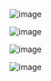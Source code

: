 ![image](https://github.com/juliuszlosinski/drawventure/assets/72278818/a13ef691-31f5-481d-9785-c045d1ad8085)

![image](https://github.com/juliuszlosinski/drawventure/assets/72278818/c0a40bd8-e533-421c-93fa-f678c17e7818)

![image](https://github.com/juliuszlosinski/drawventure/assets/72278818/052528db-9b9e-48a6-b7b5-8237b4f764a3)

![image](https://github.com/juliuszlosinski/drawventure/assets/72278818/94ace83e-182c-4664-a074-9bf4b332168a)
